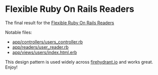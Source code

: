 # Flexible Ruby On Rails Readers

The final result for the [Flexible Ruby On Rails Readers](https://medium.com/firehydrant-io/ruby-on-rails-reader-objects-b1f2a74e9dfb)

Notable files:

* [app/controllers/users_controller.rb](app/controllers/users_controller.rb)
* [app/readers/user_reader.rb](app/readers/user_reader.rb)
* [app/views/users/index.html.erb](app/views/users/index.html.erb)

This design pattern is used widely across [firehydrant.io](https://firehydrant.io) and works great. Enjoy!
